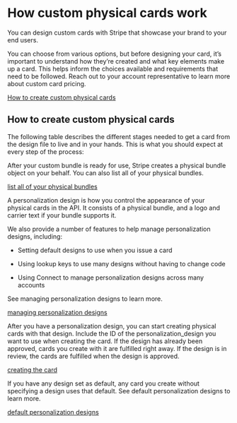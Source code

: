# How custom physical cards work

You can design custom cards with Stripe that showcase your brand to your end users.

You can choose from various options, but before designing your card, it’s important to understand how they’re created and what key elements make up a card. This helps inform the choices available and requirements that need to be followed. Reach out to your account representative to learn more about custom card pricing.

[How to create custom physical cards](#how-cards-are-created)

## How to create custom physical cards

The following table describes the different stages needed to get a card from the design file to live and in your hands. This is what you should expect at every step of the process:

After your custom bundle is ready for use, Stripe creates a physical bundle object on your behalf. You can also list all of your physical bundles.

[list all of your physical bundles](/api/issuing/physical_bundles/list)

A personalization design is how you control the appearance of your physical cards in the API. It consists of a physical bundle, and a logo and carrier text if your bundle supports it.

We also provide a number of features to help manage personalization designs, including:

- Setting default designs to use when you issue a card

- Using lookup keys to use many designs without having to change code

- Using Connect to manage personalization designs across many accounts

See managing personalization designs to learn more.

[managing personalization designs](/issuing/cards/physical/personalization-designs)

After you have a personalization design, you can start creating physical cards with that design. Include the ID of the personalization_design you want to use when creating the card. If the design has already been approved, cards you create with it are fulfilled right away. If the design is in review, the cards are fulfilled when the design is approved.

[creating the card](/api/issuing/cards/create#create_issuing_card-personalization_design)

If you have any design set as default, any card you create without specifying a design uses that default. See default personalization designs to learn more.

[default personalization designs](/issuing/cards/physical/personalization-designs#set-a-default-personalization-design)
